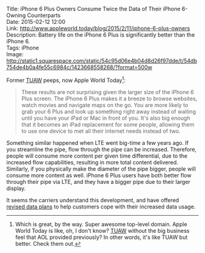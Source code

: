 Title: iPhone 6 Plus Owners Consume Twice the Data of Their iPhone 6-Owning Counterparts  
Date: 2015-02-12 12:00  
Link: http://www.appleworld.today/blog/2015/2/11/iphone-6-plus-owners  
Description: Battery life on the iPhone 6 Plus is significantly better than the iPhone 6.  
Tags: iPhone  
Image: http://static1.squarespace.com/static/54c95d06e4b04d8d26f97dde/t/54db754de4b0a4fe55c6984c/1423668558268/?format=500w  

Former [TUAW][tuaw] peeps, now Apple World Today[^aw]:

> These results are not surprising given the larger size of the iPhone 6 Plus screen. The iPhone 6 Plus makes it a breeze to browse websites, watch movies and navigate maps on the go. You are more likely to grab your 6 Plus and look up something right away instead of waiting until you have your iPad or Mac in front of you. It's also big enough that it becomes an iPad replacement for some people, allowing them to use one device to met all their internet needs instead of two.

Something similar happened when LTE went big-time a few years ago. If you streamline the pipe, flow through the pipe can be increased. Therefore, people will consume more content per given time differential, due to the increased flow capabilities, resulting in more total content delivered. Similarly, if you physically make the diameter of the pipe bigger, people will consume more content as well. iPhone 6 Plus users have both better flow through their pipe via LTE, and they have a bigger pipe due to their larger display. 

It seems the carriers understand this development, and have offered [revised data plans][consumerist] to help customers cope with their increased data usage.

[^aw]: Which is great, by the way. Super awesome top-level domain. Apple World Today is like, oh, I don't know? [TUAW][tuaw 2] without the big business feel that AOL provided previously? In other words, it's like TUAW but better. Check them out.

[consumerist]: http://consumerist.com/2015/02/04/verizon-cuts-rates-for-data-plans-but-not-automatically-for-existing-customers/ "Verizon cuts rates for data plans"
[tuaw]: http://www.tuaw.com "The Unofficial Apple Weblog"
[tuaw 2]: http://www.tuaw.com/2015/02/03/so-long-and-thanks-for-all-the-fish/ "TUAW saying goodbye"
